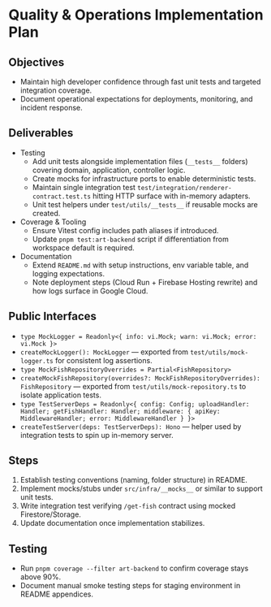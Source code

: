 # Quality & Operations Implementation Plan

## Objectives
- Maintain high developer confidence through fast unit tests and targeted integration coverage.
- Document operational expectations for deployments, monitoring, and incident response.

## Deliverables
- Testing
  - Add unit tests alongside implementation files (`__tests__` folders) covering domain, application, controller logic.
  - Create mocks for infrastructure ports to enable deterministic tests.
  - Maintain single integration test `test/integration/renderer-contract.test.ts` hitting HTTP surface with in-memory adapters.
  - Unit test helpers under `test/utils/__tests__` if reusable mocks are created.
- Coverage & Tooling
  - Ensure Vitest config includes path aliases if introduced.
  - Update `pnpm test:art-backend` script if differentiation from workspace default is required.
- Documentation
  - Extend `README.md` with setup instructions, env variable table, and logging expectations.
  - Note deployment steps (Cloud Run + Firebase Hosting rewrite) and how logs surface in Google Cloud.

## Public Interfaces
- `type MockLogger = Readonly<{ info: vi.Mock; warn: vi.Mock; error: vi.Mock }>`
- `createMockLogger(): MockLogger` — exported from `test/utils/mock-logger.ts` for consistent log assertions.
- `type MockFishRepositoryOverrides = Partial<FishRepository>`
- `createMockFishRepository(overrides?: MockFishRepositoryOverrides): FishRepository` — exported from `test/utils/mock-repository.ts` to isolate application tests.
- `type TestServerDeps = Readonly<{ config: Config; uploadHandler: Handler; getFishHandler: Handler; middleware: { apiKey: MiddlewareHandler; error: MiddlewareHandler } }>`
- `createTestServer(deps: TestServerDeps): Hono` — helper used by integration tests to spin up in-memory server.

## Steps
1. Establish testing conventions (naming, folder structure) in README.
2. Implement mocks/stubs under `src/infra/__mocks__` or similar to support unit tests.
3. Write integration test verifying `/get-fish` contract using mocked Firestore/Storage.
4. Update documentation once implementation stabilizes.

## Testing
- Run `pnpm coverage --filter art-backend` to confirm coverage stays above 90%.
- Document manual smoke testing steps for staging environment in README appendices.
